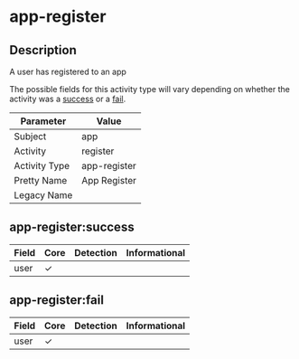 app-register
============

Description
-----------
A user has registered to an app

The possible fields for this activity type will vary depending on whether the activity was a [success](#app-registersuccess) or a [fail](#app-registerfail).

| Parameter     | Value        |
| ------------- | ------------ |
| Subject       | app          |
| Activity      | register     |
| Activity Type | app-register |
| Pretty Name   | App Register |
| Legacy Name   |              |

app-register:success
--------------------

| Field | Core     | Detection | Informational |
| ----- | -------- | --------- | ------------- |
| user  | &#10003; |           |               |

app-register:fail
-----------------

| Field | Core     | Detection | Informational |
| ----- | -------- | --------- | ------------- |
| user  | &#10003; |           |               |